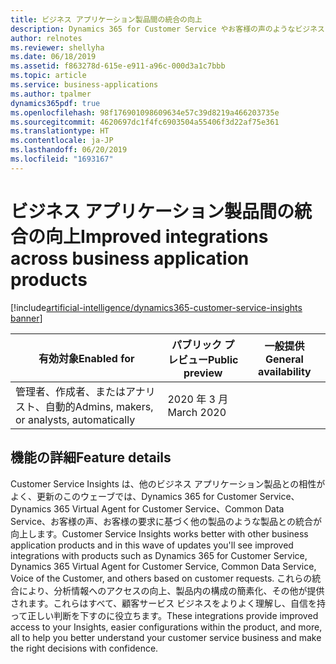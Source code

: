 ```yaml
---
title: ビジネス アプリケーション製品間の統合の向上
description: Dynamics 365 for Customer Service やお客様の声のようなビジネス アプリケーション製品間の統合の向上
author: relnotes
ms.reviewer: shellyha
ms.date: 06/18/2019
ms.assetid: f863278d-615e-e911-a96c-000d3a1c7bbb
ms.topic: article
ms.service: business-applications
ms.author: tpalmer
dynamics365pdf: true
ms.openlocfilehash: 98f176901098609634e57c39d8219a466203735e
ms.sourcegitcommit: 4620697dc1f4fc6903504a55406f3d22af75e361
ms.translationtype: HT
ms.contentlocale: ja-JP
ms.lasthandoff: 06/20/2019
ms.locfileid: "1693167"
---
```

# <a name="improved-integrations-across-business-application-products"></a><span data-ttu-id="b569c-103">ビジネス アプリケーション製品間の統合の向上</span><span class="sxs-lookup"><span data-stu-id="b569c-103">Improved integrations across business application products</span></span>
[!include[artificial-intelligence/dynamics365-customer-service-insights banner](../includes/artificial-intelligence/dynamics365-customer-service-insights.md)]

| <span data-ttu-id="b569c-104">有効対象</span><span class="sxs-lookup"><span data-stu-id="b569c-104">Enabled for</span></span>    |  <span data-ttu-id="b569c-105">パブリック プレビュー</span><span class="sxs-lookup"><span data-stu-id="b569c-105">Public preview</span></span> | <span data-ttu-id="b569c-106">一般提供</span><span class="sxs-lookup"><span data-stu-id="b569c-106">General availability</span></span> | 
| ---------- | ---------- |---------- |
|<span data-ttu-id="b569c-107">管理者、作成者、またはアナリスト、自動的</span><span class="sxs-lookup"><span data-stu-id="b569c-107">Admins, makers, or analysts, automatically</span></span>|<span data-ttu-id="b569c-108">2020 年 3 月</span><span class="sxs-lookup"><span data-stu-id="b569c-108">March 2020</span></span>| |






## <a name="feature-details"></a><span data-ttu-id="b569c-109">機能の詳細</span><span class="sxs-lookup"><span data-stu-id="b569c-109">Feature details</span></span>
<!--feature detail start -->
<span data-ttu-id="b569c-110">Customer Service Insights は、他のビジネス アプリケーション製品との相性がよく、更新のこのウェーブでは、Dynamics 365 for Customer Service、Dynamics 365 Virtual Agent for Customer Service、Common Data Service、お客様の声、お客様の要求に基づく他の製品のような製品との統合が向上します。</span><span class="sxs-lookup"><span data-stu-id="b569c-110">Customer Service Insights works better with other business application products and in this wave of updates you'll see improved integrations with products such as Dynamics 365 for Customer Service, Dynamics 365 Virtual Agent for Customer Service, Common Data Service, Voice of the Customer, and others based on customer requests.</span></span>  <span data-ttu-id="b569c-111">これらの統合により、分析情報へのアクセスの向上、製品内の構成の簡素化、その他が提供されます。これらはすべて、顧客サービス ビジネスをよりよく理解し、自信を持って正しい判断を下すのに役立ちます。</span><span class="sxs-lookup"><span data-stu-id="b569c-111">These integrations provide improved access to your Insights, easier configurations within the product, and more, all to help you better understand your customer service business and make the right decisions with confidence.</span></span>
<!--feature detail end -->










